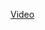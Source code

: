 <a href="https://www.youtube.com/watch?v=S8ZEqEZ1Wsc&t=1s&ab_channel=SoftwareUniversity%28SoftUni%29" target="_blank">Video</a>
